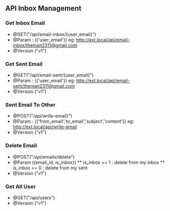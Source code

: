 ## API Inbox Management

### Get Inbox Email

 * @GET("/api/email-inbox/{user_email}")
 * @Param : ({'user_email'}) eg: http://ext.local/api/email-inbox/theman2311@gmail.com
 * @Version ("v1")

### Get Sent Email

 * @GET("/api/email-sent/{user_email}")
 * @Param : ({'user_email'}) eg: http://ext.local/api/email-sent/theman2311@gmail.com
 * @Version ("v1")


### Sent Email To Other
 * @POST("/api/write-email}")
 * @Param : {('from_email','to_email','subject','content')} eg: http://ext.local/api/write-email
 * @Version ("v1")


### Delete Email
  * @POST("/api/emails/delete")
  * @Param ({email_id, is_inbox})
    ** is_inbox == 1 : delete from my inbox
    ** is_inbox == 0 : delete from my sent
  * @Version ("v1")

### Get All User
   * @GET("/api/users")
   * @Version ("v1")